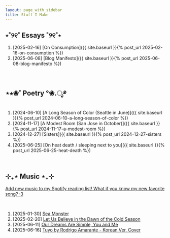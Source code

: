 ```yaml
---
layout: page_with_sidebar
title: Stuff I Make
---
```


<!-- For navigation from sidebar -->
<div id="essays"></div>

## ⋆˚୨୧˚ Essays ˚୨୧˚⋆

<!-- Jekyll builds with version 3.0 and configured with a baseurl, need to prepend post_url or link tags with site.baseurl like below; the links will need to be updated to remove baseurl prefix once Github pages updates its Jekyll version -->
1. [2025-02-16] [On Consumption]({{ site.baseurl }}{% post_url 2025-02-16-on-consumption %})
2. [2025-06-08] [Blog Manifesto]({{ site.baseurl }}{% post_url 2025-06-08-blog-manifesto %})

<br>

<!-- For navigation from sidebar -->
<div id="poetry"></div>

## ⋆⭒❀˚ Poetry °❀.ೃ࿔

1. [2024-06-10] [A Long Season of Color (Seattle in June)]({{ site.baseurl }}{% post_url 2024-06-10-a-long-season-of-color %})
2. [2024-11-17] [A Modest Room (San Jose in October)]({{ site.baseurl }}{% post_url 2024-11-17-a-modest-room %})
3. [2024-12-27] [Sisters]({{ site.baseurl }}{% post_url 2024-12-27-sisters %})
3. [2025-06-25] [On heat death / sleeping next to you]({{ site.baseurl }}{% post_url 2025-06-25-heat-death %})

<br>

<!-- For navigation from sidebar -->
<div id="music"></div>

## ⊹₊⋆ Music ⋆₊⊹
[Add new music to my Spotify reading list! What if you know my new favorite song? :3](https://open.spotify.com/playlist/0fHigJTn4T8SgHTdpGVBH7?si=a793b6ec2fb94b43&pt=f227ee9720ca0752505ba2552ebb24fa)

<br>

1. [2025-01-30] [Sea Monster](https://open.spotify.com/track/1lznaFgHdCmHz19kCeWGkh?si=13556f2cfea84f70)
2. [2025-02-20] [Let Us Believe in the Dawn of the Cold Season](https://open.spotify.com/track/4iqzp9Esfsqz42zGjbLKjO?si=0e4963af089c4a53)
3. [2025-06-11] [Our Dreams Are Simple, You and Me](https://open.spotify.com/track/0ugmPrrcBomTSwFMkVm0Mm?si=eb785944c30f4ecb)
4. [2025-06-16] [Tuyo by Rodrigo Amarante - Korean Ver. Cover](https://open.spotify.com/track/7EPXEPWjW2EdPeX1jHY4td?si=4a0a99b535be4ee7)




